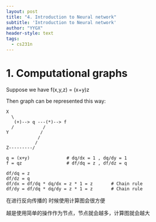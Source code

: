 ```yaml
---
layout: post
title: "4. Introduction to Neural network"
subtitle: 'Introduction to Neural network'
author: "YYGX"
header-style: text
tags:
  - cs231n
---
```



# 1. Computational graphs
Suppose we have f(x,y,z) = (x+y)z

Then graph can be represented this way:

```
X         
  \
   (+)--> q ---(*)--> f
  /           /
Y            /
            /
           /
Z---------/
```

```
q = (x+y)              # dq/dx = 1 , dq/dy = 1
f = qz                 # df/dq = z , df/dz = q
```

```
df/dq = z
df/dz = q
df/dx = df/dq * dq/dx = z * 1 = z       # Chain rule
df/dy = df/dq * dq/dy = z * 1 = z       # Chain rule
```
在进行反向传播的 时候使用计算图会很方便

越是使用简单的操作作为节点，节点就会越多，计算图就会越大

